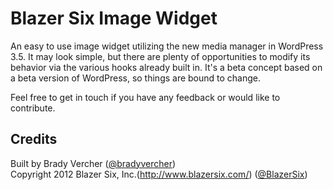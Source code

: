 # Blazer Six Image Widget #

An easy to use image widget utilizing the new media manager in WordPress 3.5. It may look simple, but there are plenty of opportunities to modify its behavior via the various hooks already built in. It's a beta concept based on a beta version of WordPress, so things are bound to change.

Feel free to get in touch if you have any feedback or would like to contribute.

## Credits ##

Built by Brady Vercher ([@bradyvercher](http://twitter.com/bradyvercher))  
Copyright 2012  Blazer Six, Inc.(http://www.blazersix.com/) ([@BlazerSix](http://twitter.com/BlazerSix))
